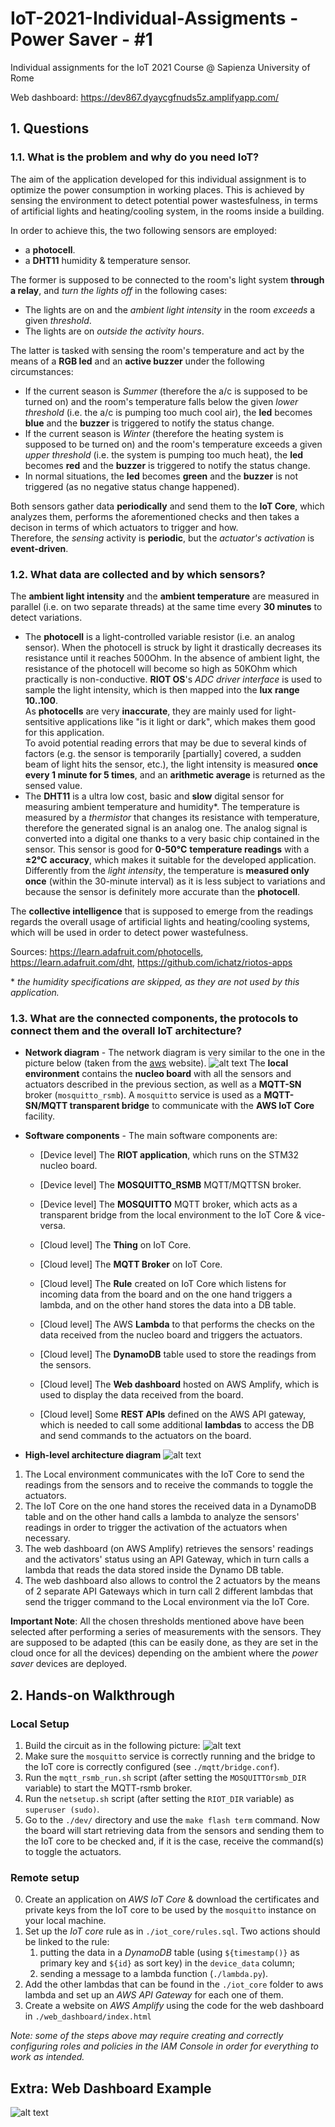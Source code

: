 # IoT-2021-Individual-Assigments - Power Saver - #1
Individual assignments for the IoT 2021 Course @ Sapienza University of Rome

Web dashboard: https://dev867.dyaycgfnuds5z.amplifyapp.com/

## 1. Questions
### 1.1. What is the problem and why do you need IoT?
The aim of the application developed for this individual assignment is to optimize the power consumption in working places. This is achieved by sensing the environment to detect potential power wastesfulness, in terms of artificial lights and heating/cooling system, in the rooms inside a building.  

In order to achieve this, the two following sensors are employed: 
- a **photocell**.
- a **DHT11** humidity & temperature sensor. 

The former is supposed to be connected to the room's light system **through a relay**, and *turn the lights  off* in the following cases:
- The lights are on and the *ambient light intensity* in the room *exceeds* a given *threshold*.
- The lights are on *outside the activity hours*. 

The latter is tasked with sensing the room's temperature and act by the means of a **RGB led** and an **active buzzer** under the following circumstances:
- If the current season is *Summer* (therefore the a/c is supposed to be turned on) and the room's temperature falls below the given *lower threshold* (i.e. the a/c is pumping too much cool air), the **led** becomes **blue** and the **buzzer** is triggered to notify the status change.
- If the current season is *Winter* (therefore the heating system is supposed to be turned on) and the room's temperature exceeds a given *upper threshold* (i.e. the system is pumping too much heat), the **led** becomes **red** and the **buzzer** is triggered to notify the status change.
- In normal situations, the **led** becomes **green** and the **buzzer** is not triggered (as no negative status change happened).

Both sensors gather data **periodically** and send them to the **IoT Core**, which analyzes them, performs the aforementioned checks and then takes a decison in terms of which actuators to trigger and how.   
Therefore, the *sensing* activity is **periodic**, but the *actuator's activation* is **event-driven**.

### 1.2. What data are collected and by which sensors?
The **ambient light intensity** and the **ambient temperature** are measured in parallel (i.e. on two separate threads) at the same time every **30 minutes** to detect variations. 
- The **photocell**  is a light-controlled variable resistor (i.e. an analog sensor). When the photocell is struck by light it drastically decreases its resistance until it reaches 500Ohm. In the absence of ambient light, the resistance of the photocell will become so high as 50KOhm which practically is non-conductive. 
**RIOT OS**'s *ADC driver interface* is used to sample the light intensity, which is then mapped into the  **lux** **range 10..100**.  
As **photocells** are very **inaccurate**, they are mainly used for light-sentsitive applications like "is it light or dark", which makes them good for this application.   
To avoid potential reading errors that may be due to several kinds of factors (e.g. the sensor is temporarily [partially] covered, a sudden beam of light hits the sensor, etc.), the  light intensity is measured **once every 1 minute for 5 times**, and an **arithmetic average** is returned as the sensed value. 
- The **DHT11** is a ultra low cost, basic and **slow** digital sensor for measuring ambient temperature and humidity*. The temperature is measured by a *thermistor* that changes its resistance with temperature, therefore the generated signal is an analog one. The analog signal is converted into a digital one thanks to a very basic chip contained in the sensor. This sensor is good for **0-50°C** **temperature readings** with a **±2°C** **accuracy**, which makes it suitable for the developed application.  
Differently from the *light intensity*, the temperature is **measured only once** (within the 30-minute interval) as it is less subject to variations and because the sensor is definitely more accurate than the **photocell**. 

The **collective intelligence** that is supposed to emerge from the readings regards the overall usage of artificial lights and heating/cooling systems, which will be used in order to detect power wastefulness.

Sources: https://learn.adafruit.com/photocells, https://learn.adafruit.com/dht, https://github.com/ichatz/riotos-apps


\* *the humidity specifications are skipped, as they are not used by this application.*
### 1.3. What are the connected components, the protocols to connect them and the overall IoT architecture?
* **Network diagram**  - The network diagram is very similar to the one in the picture below (taken from the [aws](https://aws.amazon.com/blogs/iot/how-to-bridge-mosquitto-mqtt-broker-to-aws-iot/) website).
![alt text](images/net_diagram.png "Network diagram")
The **local environment** contains the **nucleo board** with all the sensors and actuators described in the previous section, as well as a **MQTT-SN** broker (`mosquitto_rsmb`). A `mosquitto` service is used as a **MQTT-SN/MQTT transparent bridge** to communicate with the **AWS IoT Core** facility. 
* **Software components** - The main software components are:
    - [Device level] The **RIOT application**, which runs on the STM32 nucleo board.
    - [Device level] The **MOSQUITTO_RSMB** MQTT/MQTTSN broker.
    - [Device level] The **MOSQUITTO** MQTT broker, which acts as a transparent bridge from the local environment to the IoT Core & vice-versa.
 
    - [Cloud level] The **Thing** on IoT Core.
    - [Cloud level] The **MQTT Broker** on IoT Core.
    - [Cloud level] The **Rule** created on IoT Core which listens for incoming data from the board and on the one hand triggers a lambda, and on the other hand stores the data into a DB table.
    - [Cloud level] The AWS **Lambda** to that performs the checks on the data received from the nucleo board and triggers the actuators.
    - [Cloud level] The **DynamoDB** table used to store the readings from the sensors.
    - [Cloud level] The **Web dashboard** hosted on AWS Amplify, which is used to display the data received from the board.
    - [Cloud level] Some **REST APIs** defined on the AWS API gateway, which is needed to call some additional **lambdas** to access the DB and send commands to the actuators on the board.

* **High-level architecture diagram**
![alt text](images/diagram.png "Architecture diagram")

1. The Local environment communicates with the IoT Core to send the readings from the sensors and to receive the commands to toggle the actuators.  
2. The IoT Core on the one hand stores the received data in a DynamoDB table and on the other hand calls a lambda to analyze the sensors' readings in order to trigger the activation of the actuators when necessary. 
3. The web dashboard (on AWS Amplify) retrieves the sensors' readings and the activators' status using an API Gateway, which in turn calls a lambda that reads the data stored inside the Dynamo DB table.
4. The web dashboard also allows to control the 2 actuators by the means of 2 separate API Gateways which in turn call 2 different lambdas that send the trigger command to the Local environment via the IoT Core.

**Important Note**: All the chosen thresholds mentioned above have been selected after performing a series of measurements with the sensors. They are supposed to be adapted (this can be easily done, as they are set in the cloud once for all the devices) depending on the ambient where the *power saver* devices are deployed.

## 2. Hands-on Walkthrough
### Local Setup
1) Build the circuit as in the following picture:
![alt text](images/circuit/nucleo.jpg "Circuit")
3) Make sure the `mosquitto` service is correctly running and the bridge to the IoT core is correctly configured (see `./mqtt/bridge.conf`).
2) Run the `mqtt_rsmb_run.sh` script (after setting the `MOSQUITTOrsmb_DIR` variable)  to start the MQTT-rsmb broker.
3) Run the `netsetup.sh` script (after setting the `RIOT_DIR` variable) as `superuser (sudo)`.
4) Go to the `./dev/` directory and use the `make flash term` command.
Now the board will start retrieving data from the sensors and sending them to the IoT core to be checked and, if it is the case, receive the command(s) to toggle the actuators.
### Remote setup
0) Create an application on *AWS IoT Core* & download the certificates and private keys from the IoT core to be used by the `mosquitto` instance on your local machine.
1) Set up the *IoT core* rule as in `./iot_core/rules.sql`. Two actions should be linked to the rule: 
    1. putting the data in a *DynamoDB* table (using `${timestamp()}` as primary key and `${id}` as sort key) in the `device_data` column; 
    2. sending a message to a lambda function (`./lambda.py`).
2) Add the other lambdas that can be found in the `./iot_core` folder to aws lambda and set up an *AWS API Gateway* for each one of them.
3) Create a website on *AWS Amplify* using the code for the web dashboard in `./web_dashboard/index.html`

*Note: some of the steps above may require creating and correctly configuring roles and policies in the *IAM Console* in order for everything to work as intended.*


## Extra: Web Dashboard Example
![alt text](images/dashboard.png "Dashboard")
